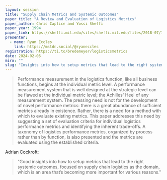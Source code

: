 ```yaml
---
layout: session
title: "Supply Chain Metrics and Systemic Outcomes"
paper_title: "A Review and Evaluation of Logistics Metrics"
paper_author: Chris Caplice and Yossi Sheffi
paper_year: 1994
paper_link: https://sheffi.mit.edu/sites/sheffi.mit.edu/files/2018-07/15_09574099410805171.pdf
presenter:
  - name: Ryan Eccles
    link: https://mstdn.social/@ryaneccles
registration: https://ti.to/bredemeyer/logisticsmetrics
date: 2024-02-05
miro: ""
slug: "Insights into how to setup metrics that lead to the right systemic outcomes, focused on supply chain logistics as the domain"
---
```


> Performance measurement in the logistics function, like all business functions, begins at the individual metric level. A performance measurement system that is well designed at the strategic level can be flawed at the individual metric level; the Achilles' Heel of any measurement system. The pressing need is not for the development of novel performance metrics: there is a great abundance of sufficient metrics already in existence. Rather, there is a need for a method with which to evaluate existing metrics. This paper addresses this need by suggesting a set of evaluation criteria for individual logistics performance metrics and identifying the inherent trade-offs. A taxonomy of logistics performance metrics, organized by process rather than by function, is also presented and the metrics are evaluated using the established criteria.

Adrian Cockroft:

> "Good insights into how to setup metrics that lead to the right systemic outcomes, focused on supply chain logistics as the domain, which is an area that’s becoming more important for various reasons."
